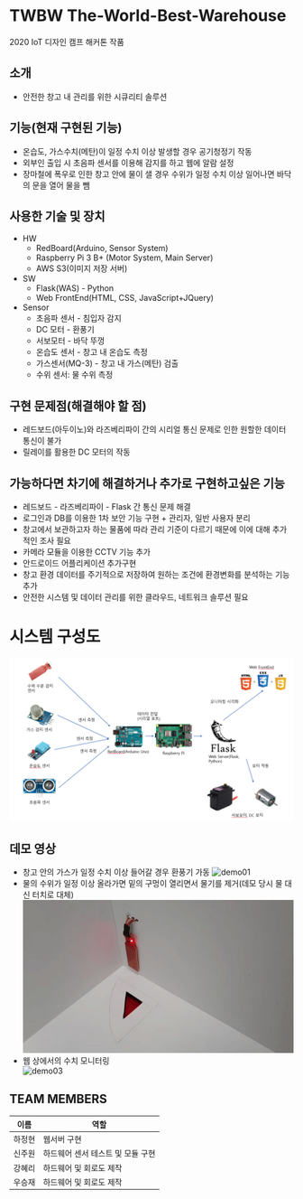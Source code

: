 # TWBW The-World-Best-Warehouse
2020 IoT 디자인 캠프 해커톤 작품

## 소개
* 안전한 창고 내 관리를 위한 시큐리티 솔루션

## 기능(현재 구현된 기능)
* 온습도, 가스수치(메탄)이 일정 수치 이상 발생할 경우 공기청정기 작동
* 외부인 출입 시 초음파 센서를 이용해 감지를 하고 웹에 알람 설정
* 장마철에 폭우로 인한 창고 안에 물이 샐 경우 수위가 일정 수치 이상 일어나면 바닥의 문을 열어 물을 뺌

## 사용한 기술 및 장치
* HW
  * RedBoard(Arduino, Sensor System)
  * Raspberry Pi 3 B+ (Motor System, Main Server)
  * AWS S3(이미지 저장 서버)
* SW
  * Flask(WAS) - Python
  * Web FrontEnd(HTML, CSS, JavaScript+JQuery)
* Sensor
  * 초음파 센서 - 침입자 감지
  * DC 모터 - 환풍기
  * 서보모터 - 바닥 뚜껑
  * 온습도 센서 - 창고 내 온습도 측정
  * 가스센서(MQ-3) - 창고 내 가스(메탄) 검출
  * 수위 센서: 물 수위 측정
  
## 구현 문제점(해결해야 할 점)
* 레드보드(아두이노)와 라즈베리파이 간의 시리얼 통신 문제로 인한 원할한 데이터 통신이 불가
* 릴레이를 활용한 DC 모터의 작동

## 가능하다면 차기에 해결하거나 추가로 구현하고싶은 기능
* 레드보드 - 라즈베리파이 - Flask 간 통신 문제 해결
* 로그인과 DB를 이용한 1차 보안 기능 구현 + 관리자, 일반 사용자 분리
* 창고에서 보관하고자 하는 물품에 따라 관리 기준이 다르기 때문에 이에 대해 추가적인 조사 필요
* 카메라 모듈을 이용한 CCTV 기능 추가
* 안드로이드 어플리케이션 추가구현
* 창고 환경 데이터를 주기적으로 저장하여 원하는 조건에 환경변화를 분석하는 기능 추가
* 안전한 시스템 및 데이터 관리를 위한 클라우드, 네트워크 솔루션 필요

# 시스템 구성도
![sys](syspic.PNG)

## 데모 영상
* 창고 안의 가스가 일정 수치 이상 들어갈 경우 환풍기 가동
![demo01](iot_1.gif)
* 물의 수위가 일정 이상 올라가면 밑의 구멍이 열리면서 물기를 제거(데모 당시 물 대신 터치로 대체)
![demo02](iot_3.gif)
* 웹 상에서의 수치 모니터링   
![demo03](iot_2.gif)
  
  
## TEAM MEMBERS
|이름|역할|
|---|---|
|하정현|웹서버 구현|
|신주원|하드웨어 센서 테스트 및 모듈 구현|
|강혜리|하드웨어 및 회로도 제작|
|우승재|하드웨어 및 회로도 제작|
